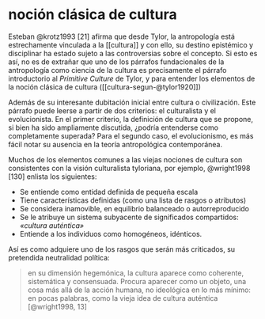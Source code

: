 # noción clásica de cultura
Esteban @krotz1993 [21] afirma que desde Tylor, la antropología está estrechamente vinculada a la [[cultura]] y con ello, su destino epistémico y disciplinar ha estado sujeto a las controversias sobre el concepto. Si esto es así, no es de extrañar que uno de los párrafos fundacionales de la antropología como ciencia de la cultura es precisamente el párrafo introductorio al *Primitive Culture* de Tylor, y para entender los elementos de la noción clásica de cultura ([[cultura-segun-@tylor1920]])

Además de su interesante dubitación inicial entre cultura o civilización. Este párrafo puede leerse a partir de dos criterios: el culturalista y el evolucionista. En el primer criterio, la definición de cultura que se propone, si bien ha sido ampliamente discutida, ¿podría entenderse como completamente superada? Para el segundo caso, el evolucionismo, es más fácil notar su ausencia en la teoría antropológica contemporánea.

Muchos de los elementos comunes a las viejas nociones de cultura son consistentes con la visión culturalista tyloriana, por ejemplo, @wright1998 [130] enlista los siguientes:

- Se entiende como entidad definida de pequeña escala
- Tiene características definidas (como una lista de rasgos o atributos)
- Se considera inamovible, en equilibrio balanceado o autorreproducido
- Se le atribuye un sistema subyacente de significados compartidos: *«cultura auténtica»*
- Entiende a los individuos como homogéneos, idénticos.

Así es como adquiere uno de los rasgos que serán más criticados, su pretendida neutralidad política:

>en su dimensión hegemónica, la cultura aparece como coherente, sistemática y consensuada. Procura aparecer como un objeto, una cosa más allá de la acción humana, no ideológica en lo más mínimo: en pocas palabras, como la vieja idea de cultura auténtica [@wright1998, 13]
